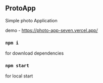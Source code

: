 ## ProtoApp
Simple photo Application  

demo - https://photo-app-seven.vercel.app/

### `npm i`
for download dependencies

### `npm start`
for local start
